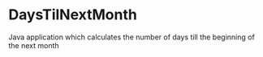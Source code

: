 # DaysTilNextMonth
Java application which calculates the number of days till the beginning of the next month 
